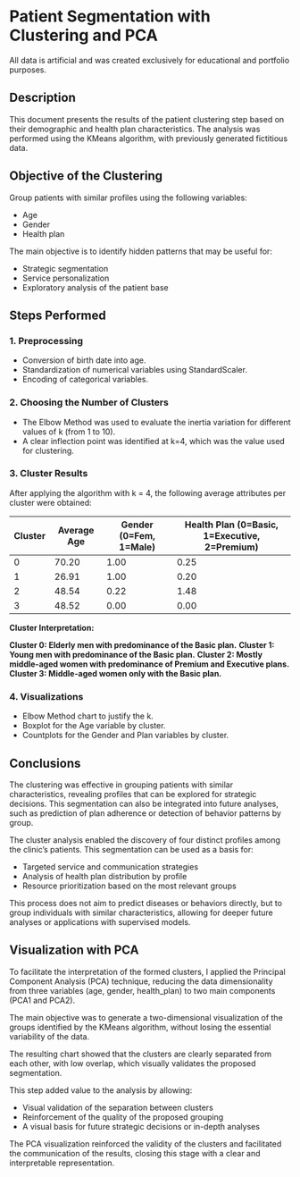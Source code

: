 # Patient Segmentation with Clustering and PCA
All data is artificial and was created exclusively for educational and portfolio purposes.

## Description
This document presents the results of the patient clustering step based on their demographic and health plan characteristics. The analysis was performed using the KMeans algorithm, with previously generated fictitious data.

## Objective of the Clustering
Group patients with similar profiles using the following variables:

- Age
- Gender
- Health plan

The main objective is to identify hidden patterns that may be useful for:

- Strategic segmentation
- Service personalization
- Exploratory analysis of the patient base

## Steps Performed

### 1. Preprocessing
- Conversion of birth date into age.
- Standardization of numerical variables using StandardScaler.
- Encoding of categorical variables.

### 2. Choosing the Number of Clusters
- The Elbow Method was used to evaluate the inertia variation for different values of k (from 1 to 10).
- A clear inflection point was identified at k=4, which was the value used for clustering.

### 3. Cluster Results
After applying the algorithm with k = 4, the following average attributes per cluster were obtained:

| Cluster | Average Age | Gender (0=Fem, 1=Male) | Health Plan (0=Basic, 1=Executive, 2=Premium) |
|---------|-------------|---------------|--------------|
| 0       | 70.20       | 1.00          | 0.25         |
| 1       | 26.91       | 1.00          | 0.20         |
| 2       | 48.54       | 0.22          | 1.48         |
| 3       | 48.52       | 0.00          | 0.00         |

**Cluster Interpretation:**

**Cluster 0: Elderly men with predominance of the Basic plan.**
**Cluster 1: Young men with predominance of the Basic plan.**
**Cluster 2: Mostly middle-aged women with predominance of Premium and Executive plans.**
**Cluster 3: Middle-aged women only with the Basic plan.**

### 4. Visualizations
- Elbow Method chart to justify the k.
- Boxplot for the Age variable by cluster.
- Countplots for the Gender and Plan variables by cluster.

## Conclusions
The clustering was effective in grouping patients with similar characteristics, revealing profiles that can be explored for strategic decisions. This segmentation can also be integrated into future analyses, such as prediction of plan adherence or detection of behavior patterns by group.

The cluster analysis enabled the discovery of four distinct profiles among the clinic’s patients. This segmentation can be used as a basis for:

- Targeted service and communication strategies
- Analysis of health plan distribution by profile
- Resource prioritization based on the most relevant groups

This process does not aim to predict diseases or behaviors directly, but to group individuals with similar characteristics, allowing for deeper future analyses or applications with supervised models.

## Visualization with PCA
To facilitate the interpretation of the formed clusters, I applied the Principal Component Analysis (PCA) technique, reducing the data dimensionality from three variables (age, gender, health_plan) to two main components (PCA1 and PCA2).

The main objective was to generate a two-dimensional visualization of the groups identified by the KMeans algorithm, without losing the essential variability of the data.

The resulting chart showed that the clusters are clearly separated from each other, with low overlap, which visually validates the proposed segmentation.

This step added value to the analysis by allowing:

- Visual validation of the separation between clusters
- Reinforcement of the quality of the proposed grouping
- A visual basis for future strategic decisions or in-depth analyses

The PCA visualization reinforced the validity of the clusters and facilitated the communication of the results, closing this stage with a clear and interpretable representation.
